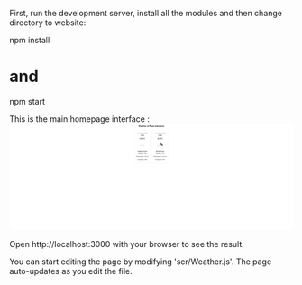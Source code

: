 First, run the development server, install all the modules and then change directory to website:

npm install

# and

npm start

This is the main homepage interface :
![Alt text](image.png)

Open http://localhost:3000 with your browser to see the result.

You can start editing the page by modifying 'scr/Weather.js'. The page auto-updates as you edit the file.
